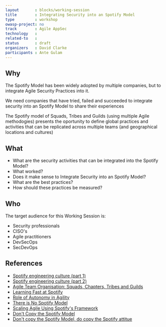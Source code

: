 ```yaml
---
layout       : blocks/working-session
title        : Integrating Security into an Spotify Model
type         : workshop
owasp-project: no
track        : Agile AppSec
technology   :
related-to   :
status       : draft
organizers   : David Clarke
participants : Ante Gulam
---
```


## Why

The Spotify Model has been widely adopted by multiple companies, but to integrate Agile Security Practices into it.

We need companies that have tried, failed and succeeded to integrate security into an Spotify Model to share their experiences

The Spotify model of Squads, Tribes and Guilds (using multiple Agile methodogies) presents the oportunity to define global practices and
activities that can be replicated across multiple teams (and geographical locations and cultures)

## What

 - What are the security activities that can be integrated into the Spotify Model?
 - What worked?
 - Does it make sense to Integrate Security into an Spotify Model?
 - What are the best practices?
 - How should these practices be measured?

## Who

The target audience for this Working Session is:

- Security professionals
- CISO's
- Agile practitioners
- DevSecOps
- SecDevOps

## References

 - [Spotify engineering culture (part 1)](https://labs.spotify.com/2014/03/27/spotify-engineering-culture-part-1/)
 - [Spotify engineering culture (part 2)](https://labs.spotify.com/2014/09/20/spotify-engineering-culture-part-2/)
 - [Agile Team Organisation: Squads, Chapters, Tribes and Guilds](http://www.full-stackagile.com/2016/02/14/team-organisation-squads-chapters-tribes-and-guilds/)
 - [Learning Fast at Spotify](https://www.infoq.com/interviews/learning-fast-spotify-marcus)
 - [Role of Autonomy in Agility](https://www.infoq.com/news/2015/10/autonomy-agility)
 - [There is No Spotify Model](https://www.infoq.com/presentations/spotify-culture-stc)
 - [Scaling Agile Using Spotify's Framework](https://www.scrumalliance.org/community/articles/2015/december/scaling-agile-using-spotify-s-framework)
 - [Don't Copy the Spotify Model](https://www.infoq.com/news/2016/10/no-spotify-model)
 - [Don't copy the Spotify Model, do copy the Spotify attitue](https://www.happymelly.com/dont-copy-spotify-model)